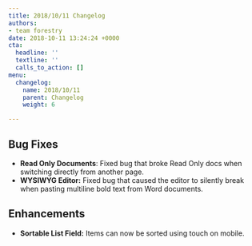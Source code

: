 ```yaml
---
title: 2018/10/11 Changelog
authors:
- team forestry
date: 2018-10-11 13:24:24 +0000
cta:
  headline: ''
  textline: ''
  calls_to_action: []
menu:
  changelog:
    name: 2018/10/11
    parent: Changelog
    weight: 6

---
```

## Bug Fixes
* **Read Only Documents**: Fixed bug that broke Read Only docs when switching directly from another page.
* **WYSIWYG Editor:** Fixed bug that caused the editor to silently break when pasting multiline bold text from Word documents.

## Enhancements
* **Sortable List Field:** Items can now be sorted using touch on mobile.